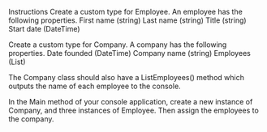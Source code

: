 Instructions
Create a custom type for Employee. An employee has the following properties.
First name (string)
Last name (string)
Title (string)
Start date (DateTime)

Create a custom type for Company. A company has the following properties.
Date founded (DateTime)
Company name (string)
Employees (List<Employee>)

The Company class should also have a ListEmployees() method which outputs the name of each employee to the console.

In the Main method of your console application, create a new instance of Company, and three instances of Employee. Then assign the employees to the company.